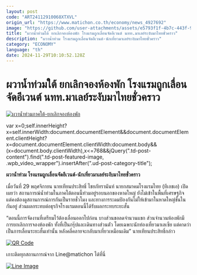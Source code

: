 ```yaml
---
layout: post
code: "ART24112910068XTXVL"
origin_url: "https://www.matichon.co.th/economy/news_4927692"
image: "https://github.com/user-attachments/assets/e5793f1f-4b7c-443f-9fe2-e2bdcd670ffe"
title: "ผวาน้ำท่วมใต้ ยกเลิกจองห้องพัก โรงแรมถูกเลื่อนจัดอีเวนต์ นทท.มาเลย์ระงับมาไทยชั่วคราว"
description: "ผวาน้ำท่วม โรงแรมถูกเลื่อนจัดอีเวนต์-นักเที่ยวมาเลย์ระงับมาไทยชั่วคราว"
category: "ECONOMY"
language: "th"
date: 2024-11-29T10:10:52.128Z
---
```


# ผวาน้ำท่วมใต้ ยกเลิกจองห้องพัก โรงแรมถูกเลื่อนจัดอีเวนต์ นทท.มาเลย์ระงับมาไทยชั่วคราว

[![](https://www.matichon.co.th/wp-content/uploads/2024/11/ผวาน้ำท่วมภาคใต้-ยกเลิกจองห้องพัก.jpg "ผวาน้ำท่วมภาคใต้-ยกเลิกจองห้องพัก")](https://www.matichon.co.th/wp-content/uploads/2024/11/ผวาน้ำท่วมภาคใต้-ยกเลิกจองห้องพัก.jpg)

var x=0;self.innerHeight?x=self.innerWidth:document.documentElement&&document.documentElement.clientHeight?x=document.documentElement.clientWidth:document.body&&(x=document.body.clientWidth),x<=768&&jQuery(".td-post-content").find(".td-post-featured-image, .wpb\_video\_wrapper").insertAfter(".ud-post-category-title");

**ผวาน้ำท่วม โรงแรมถูกเลื่อนจัดอีเวนต์-นักเที่ยวมาเลย์ระงับมาไทยชั่วคราว**

เมื่อวันที่ 29 พฤศจิกายน นายเทียนประสิทธิ์ ไชยภัทรานันท์ นายกสมาคมโรงแรมไทย (ทีเอชเอ) เปิดเผยว่า สถานการณ์น้ำท่วมในภาคใต้ตอนนี้ท่วมอยู่รอบนอกของหาดใหญ่ ยังไม่เข้าในพื้นที่เศรษฐกิจ แต่คงต้องดูสถานการณ์การกันเป็นรายชั่วโมง และทางการระดมป้องกันไม่ให้เข้ามาในหาดใหญ่ชั้นในกันอยู่ ส่วนผลกระทบต่อธุรกิจโรงแรมตอนนี้ได้รับผลกระทบระยะสั้น

“ตอนนี้การจัดงานที่เตรียมไว้ต้องเลื่อนออกไปก่อน บางส่วนขอลดจำนวนแขก ส่วนจำนวนห้องพักมีการยกเลิกการจองห้องพัก ทั้งที่เป็นกรุ๊ปและเดินทางส่วนตัว โดยเฉพาะนักท่องเที่ยวมาเลเซีย แต่คาดว่าเป็นการเลื่อนระยะสั้นเท่านั้น หลังคลี่คลายจะกลับมาเที่ยวเหมือนเดิม” นายเทียนประสิทธิ์กล่าว

[![QR Code](https://www.matichon.co.th/wp-content/uploads/2023/07/wob1371z.jpg)](https://lin.ee/ht0nDxX)

เกาะติดทุกสถานการณ์จาก Line@matichon ได้ที่นี่

[![Line Image](https://www.matichon.co.th/wp-content/uploads/2023/07/th.png)](https://lin.ee/ht0nDxX)
